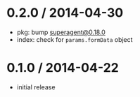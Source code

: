 
0.2.0 / 2014-04-30
==================

 * pkg: bump superagent@0.18.0
 * index: check for `params.formData` object

0.1.0 / 2014-04-22
==================

  * initial release
